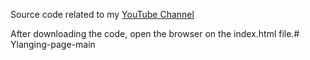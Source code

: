 Source code related to my [YouTube Channel](https://www.youtube.com/channel/UCTSDQ3BAZfrweD2nBMwJEpQ)

After downloading the code, open the browser on the index.html file.#   Y l a n g i n g - p a g e - m a i n  
 
